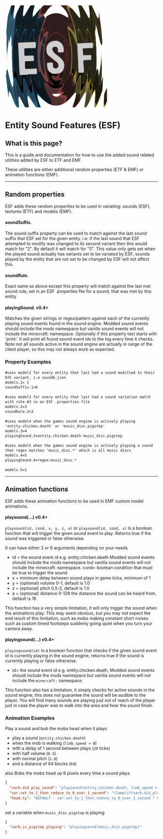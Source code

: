 ![icon](icon.png)

# Entity Sound Features (ESF)



## What is this page?

This is a guide and documentation for how to use the added sound related utilities added by ESF to ETF and EMF

These utilities are either additional random properties (ETF & EMF) or animation functions (EMF).

___

## Random properties

ESF adds these random properties to be used in variating: sounds (ESF), textures (ETF) and models (EMF).

#### soundSuffix.<n>
The sound suffix property can be used to match against the last sound suffix that ESF set for the given entity. 
i.e. if the last sound that ESF attempted to modify was changed to its second variant then this would match for "2".
By default it will match for "0".
This value only gets set when the played sound actually has variants set to be variated by ESF, 
sounds played by the entity that are not set to be changed by ESF will not affect this.

#### soundRule.<n>
Exact same as above except this property will match against the last met sound rule, set in an ESF .properties file for a sound,
that was met by this entity

#### playingSound.<n>  v0.4+
Matches the given strings or regex/pattern against each of the currently playing sound events found in the sound engine.
Modded sound events should include the mods namespace but vanilla sound events will not include the minecraft: namespace.
Optionally if this property text starts with 'print:' it will print all found sound event ids to the log every time it checks.
Note not all sounds active in the sound engine are actually in range of the client player, so this may not always work as expected.


### Property Examples

```properties
#uses model2 for every entity that last had a sound modified to their 6th variant, i.e sound6.json
models.1= 2
soundSuffix.1=6

#uses model3 for every entity that last had a sound variation match with rule #3 in an ESF .properties file
models.2=3
soundRule.2=3

#uses model4 when the games sound engine is actively playing 'entity.chicken.death' or 'music_disc.pigstep'
models.3=4
playingSound.3=entity.chicken.death music_disc.pigstep

#uses model5 when the games sound engine is actively playing a sound that regex matches 'music_disc.*' which is all music discs
models.4=5
playingSound.4=regex:music_disc.*

models.5=1
```

___

## Animation functions

ESF adds these animation functions to be used in EMF custom model animations.

#### playsound(...)  v0.4+
`playsound(id, cond, x, y, z, a)` or `playsound(id, cond, x)`
Is a boolean function that will trigger the given sound event to play.
Returns true if the sound was triggered or false otherwise.

It can have either 3 or 6 arguments depending on your needs
- id = the sound event id e.g. entity.chicken.death
Modded sound events should include the mods namespace but vanilla sound events will not include the minecraft: namespace.
cond= boolean condition that must be true to trigger the sound
- x = minimum delay between sound plays in game ticks, minimum of 1
- y = (optional) volume 0-1, default is 1.0
- z = (optional) pitch 0.5-2, default is 1.0
- a = (optional) distance 0-128 the distance the sound can be heard from, default is 16

This function has a very simple limitation, it will only trigger the sound when the animations play. 
This may seem obvious, but you may not expect the end result of this limitation, such as mobs making constant short noises
such as custom timed footsteps suddenly going quiet when you turn your camera away. 



#### playingsound(...)  v0.4+
`playingsound(id)`
Is a boolean function that checks if the given sound event id is currently playing in the sound engine,
returns true if the sound is currently playing or false otherwise.
- id= the sound event id e.g. entity.chicken.death,
Modded sound events should include the mods namespace but vanilla sound events will not include the `minecraft:` namespace.

This function also has a limitation, it simply checks for active sounds in the sound engine, 
this does not guarantee the sound will be audible to the player. You will find many sounds are playing just out of reach
of the player just in case the player was to walk into the area and hear the sound finish.

### Animation Examples

Play a sound and bob the mobs head when it plays
- play a sound (`entity.chicken.death`)
- when the mob is walking (`limb_speed > 0`)
- with a delay of 1 second between plays (`20` ticks)
- with half volume (`0.5`)
- with normal pitch (`1.0`)
- and a distance of 64 blocks (`64`)

also Bobs the mobs head up 6 pixels every time a sound plays
```json
{
  "varb.did_play_sound": "playsound(entity.chicken.death, limb_speed > 0, 20, 0.5, 1.0, 64)",
  "var.set_to_1_then_reduce_to_0_over_1_second": "clamp(if(varb.did_play_sound, 1, var.set_to_1_then_reduce_to_0_over_1_second - 1 * frame_time), 0, 1)",
  "head.ty": "DEFAULT - var.set_to_1_then_reduce_to_0_over_1_second * 6"
}

```

set a variable when `music_disc.pigstep` is playing
```json
{
  "varb.is_pigstep_playing": "playingsound(music_disc.pigstep)"
}
```
